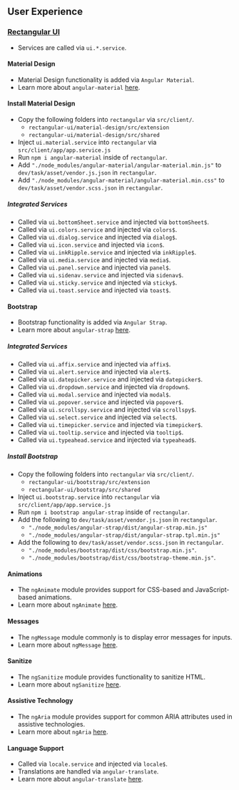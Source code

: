## User Experience

### [Rectangular UI](https://github.com/abbotto/rectangular-ui.git)
 
 - Services are called via `ui.*.service`.
 
#### Material Design
- Material Design functionality is added via `Angular Material`.
- Learn more about `angular-material` [here](https://material.angularjs.org/latest/).

#### Install Material Design

- Copy the following folders into `rectangular` via `src/client/`.
	- `rectangular-ui/material-design/src/extension`
	- `rectangular-ui/material-design/src/shared`
- Inject `ui.material.service` into `rectangular` via `src/client/app/app.service.js`
- Run `npm i angular-material` inside of `rectangular`.
- Add `"./node_modules/angular-material/angular-material.min.js"` to `dev/task/asset/vendor.js.json` in `rectangular`.
- Add `"./node_modules/angular-material/angular-material.min.css"` to `dev/task/asset/vendor.scss.json` in `rectangular`.

##### Integrated Services
- Called via `ui.bottomSheet.service` and injected via `bottomSheet$`.
- Called via `ui.colors.service` and injected via `colors$`.
- Called via `ui.dialog.service` and injected via `dialog$`.
- Called via `ui.icon.service` and injected via `icon$`.
- Called via `ui.inkRipple.service` and injected via `inkRipple$`.
- Called via `ui.media.service` and injected via `media$`.
- Called via `ui.panel.service` and injected via `panel$`.
- Called via `ui.sidenav.service` and injected via `sidenav$`.
- Called via `ui.sticky.service` and injected via `sticky$`.
- Called via `ui.toast.service` and injected via `toast$`.

#### Bootstrap
- Bootstrap functionality is added via `Angular Strap`.
- Learn more about `angular-strap` [here](https://mgcrea.github.io/angular-strap/).

##### Integrated Services
- Called via `ui.affix.service` and injected via `affix$`.
- Called via `ui.alert.service` and injected via `alert$`.
- Called via `ui.datepicker.service` and injected via `datepicker$`.
- Called via `ui.dropdown.service` and injected via `dropdown$`.
- Called via `ui.modal.service` and injected via `modal$`.
- Called via `ui.popover.service` and injected via `popover$`.
- Called via `ui.scrollspy.service` and injected via `scrollspy$`.
- Called via `ui.select.service` and injected via `select$`.
- Called via `ui.timepicker.service` and injected via `timepicker$`.
- Called via `ui.tooltip.service` and injected via `tooltip$`.
- Called via `ui.typeahead.service` and injected via `typeahead$`.

##### Install Bootstrap

- Copy the following folders into `rectangular` via `src/client/`.
	- `rectangular-ui/bootstrap/src/extension`
	- `rectangular-ui/bootstrap/src/shared`
- Inject `ui.bootstrap.service` into `rectangular` via `src/client/app/app.service.js`
- Run `npm i bootstrap angular-strap` inside of `rectangular`.
- Add the following to `dev/task/asset/vendor.js.json` in `rectangular`.
	- `"./node_modules/angular-strap/dist/angular-strap.min.js"` 
	- `"./node_modules/angular-strap/dist/angular-strap.tpl.min.js"` 
- Add the following to `dev/task/asset/vendor.scss.json` in `rectangular`.
	- `"./node_modules/bootstrap/dist/css/bootstrap.min.js"`.
	- `"./node_modules/bootstrap/dist/css/bootstrap-theme.min.js"`.

#### Animations
- The `ngAnimate` module provides support for CSS-based and JavaScript-based animations.
- Learn more about `ngAnimate` [here](https://docs.angularjs.org/api/ngAnimate).

#### Messages
- The `ngMessage` module commonly is to display error messages for inputs.
- Learn more about `ngMessage` [here](https://docs.angularjs.org/api/ngMessages).

#### Sanitize
- The `ngSanitize` module provides functionality to sanitize HTML.
- Learn more about `ngSanitize` [here](https://docs.angularjs.org/api/ngSanitize).

#### Assistive Technology
- The `ngAria` module provides support for common ARIA attributes used in assistive technologies.
- Learn more about `ngAria` [here](https://docs.angularjs.org/api/ngAria).

#### Language Support
- Called via `locale.service` and injected via `locale$`.
- Translations are handled via `angular-translate`.
- Learn more about `angular-translate` [here](https://angular-translate.github.io/).
